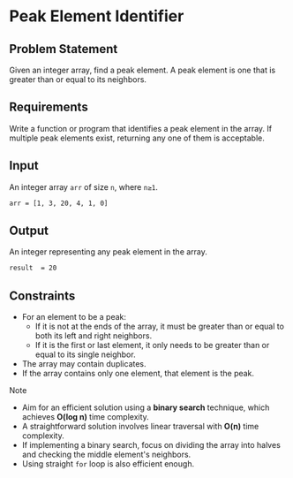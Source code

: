 # Peak Element Identifier

## Problem Statement

Given an integer array, find a peak element. A peak element is one that is greater than or equal to its neighbors.

## Requirements

Write a function or program that identifies a peak element in the array. If multiple peak elements exist, returning any one of them is acceptable.

## Input

An integer array `arr` of size `n`, where `n≥1`.

```bash
arr = [1, 3, 20, 4, 1, 0]
```

## Output

An integer representing any peak element in the array.

```bash
result  = 20
```

## Constraints

- For an element to be a peak:
  - If it is not at the ends of the array, it must be greater than or equal to both its left and right neighbors.
  - If it is the first or last element, it only needs to be greater than or equal to its single neighbor.
- The array may contain duplicates.
- If the array contains only one element, that element is the peak.

> [!NOTE]
>
> - Aim for an efficient solution using a **binary search** technique, which achieves **O(log n)** time complexity.
> - A straightforward solution involves linear traversal with **O(n)** time complexity.
> - If implementing a binary search, focus on dividing the array into halves and checking the middle element's neighbors.
> - Using straight `for` loop is also efficient enough.
